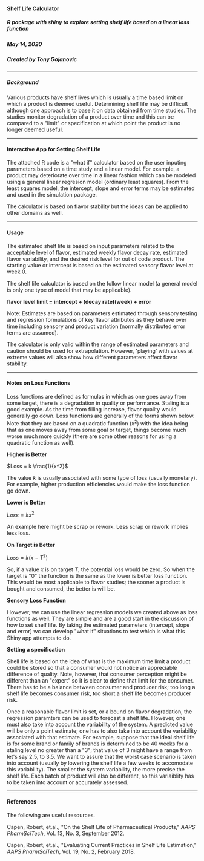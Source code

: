 
#### Shelf Life Calculator
##### R package with shiny to explore setting shelf life based on a linear loss function
##### May 14, 2020
##### Created by Tony Gojanovic

***

##### Background

Various products have shelf lives which is usually a time based limit on which a product is deemed useful.  Determining shelf life may be difficult although one approach is to base it on data obtained from time studies.  The studies monitor degradation of a product over time and this can be compared to a "limit" or specification at which point the product is no longer deemed useful.

***

#### Interactive App for Setting Shelf Life

The attached R code is a "what if" calculator based on the user inputing parameters based on a time study and a linear model.  For example, a product may deteriorate over time in a linear fashion which can be modeled using a general linear regresion model (ordinary least squares).  From the least squares model, the intercept, slope and error terms may be estimated and used in the simulation package.

The calculator is based on flavor stability but the ideas can be applied to other domains as well.

***

#### Usage

The estimated shelf life is based on input parameters related to the acceptable level of flavor, estimated weekly flavor decay rate, estimated flavor variability, and the desired risk level for out of code product.  The starting value or intercept is based on the estimated sensory flavor level at week 0.

The shelf life calculator is based on the follow linear model (a general model is only one type of model that may be applicable).

  **flavor level limit = intercept + (decay rate)(week) + error**

Note: Estimates are based on parameters estimated through sensory testing and regression formulations of key flavor attributes as they behave over time including sensory and product variation (normally distributed error terms are assumed).

The calculator is only valid within the range of estimated parameters and caution should be used for extrapolation.  However, 'playing' with values at extreme values will also show how different parameters affect flavor stability.

***

#### Notes on Loss Functions

Loss functions are defined as formulas in which as one goes away from some target, there is a degradation in quality or performance. Staling is a good example.  As the time from filling increase, flavor quality would generally go down.  Loss functions are generally of the forms shown below.  Note that they are based on a quadratic function ($x^2$) with the idea being that as one moves away from some goal or target, things become much worse much more quickly (there are some other reasons for using a quadratic function as well).

**Higher is Better**

$Loss = k \frac{1}{x^2}$

The value *k* is usually associated with some type of loss (usually monetary).  For example, higher production efficiencies would make the loss function go down.

**Lower is Better**

$Loss = k{x^2}$

An example here might be scrap or rework.  Less scrap or rework implies less loss.

**On Target is Better**

$Loss = k({x-T^2})$

So, if a value *x* is on target *T*, the potential loss would be zero.  So when the target is "0" the function is the same as the lower is better loss function.  This would be most applicable to flavor studies; the sooner a product is bought and consumed, the better is will be.

**Sensory Loss Function**

However, we can use the linear regression models we created above as loss functions as well.  They are simple and are a good start in the discussion of how to set shelf life.  By taking the estimated parameters (intercept, slope and error) wc can develop "what if" situations to test which is what this Shiny app attempts to do.

**Setting a specification**

Shell life is based on the idea of what is the maximum time limit a product could be stored so that a consumer would not notice an appreciable difference of quality.  Note, however, that consumer perception might be different than an "expert" so it is clear to define that limit for the consumer.  There has to be a balance between consumer and producer risk; too long a shelf life becomes consumer risk, too short a shelf life becomes producer risk.

Once a reasonable flavor limit is set, or a bound on flavor degradation, the regression paramters can be used to forecast a shelf life.  However, one must also take into account the variability of the system.  A predicted value will be only a point estimate; one has to also take into account the variability associated with that estimate.  For example, suppose that the ideal shelf life is for some brand or family of brands is determined to be 40 weeks for a staling level no greater than a "3"; that value of 3 might have a range from let's say 2.5, to 3.5.  We want to assure that the worst case scenario is taken into account (usually by lowering the shelf life a few weeks to accomodate this variability).  The smaller the system variability, the more precise the shelf life.  Each batch of product will also be different, so this variaiblity has to be taken into account or accurately assessed.


***

#### References

The following are useful resources.

Capen, Robert, et.al., "On the Shelf Life of Pharmaceutical Products," *AAPS PharmSciTech*, Vol. 13, No. 3, September 2012.  

Capen, Robert, et.al., "Evaluating Current Practices in Shelf Life Estimation," *AAPS PharmSciTech*, Vol. 19, No. 2, February 2018.



